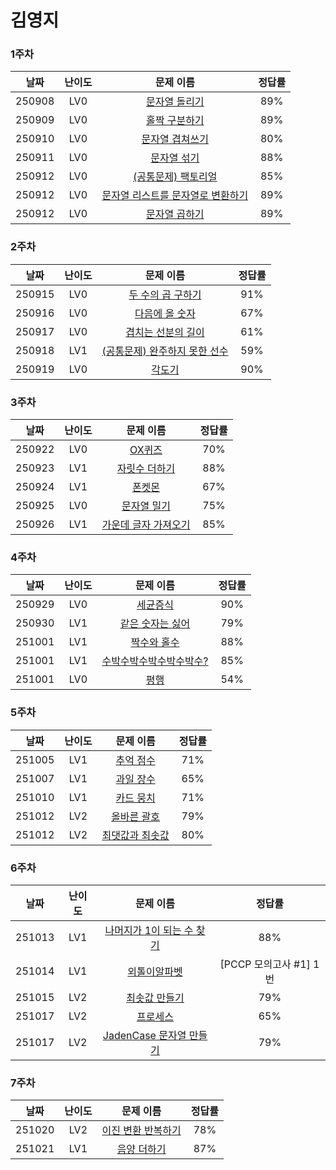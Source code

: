 # 김영지

### 1주차

| **날짜** | **난이도** |                                       **문제 이름**                                       | **정답률** |
| :------: | :--------: | :---------------------------------------------------------------------------------------: | :--------: |
|  250908  |    LV0     |        [문자열 돌리기](https://school.programmers.co.kr/learn/courses/30/lessons/181945)         |    89%     |
|  250909  |    LV0     |        [홀짝 구분하기](https://school.programmers.co.kr/learn/courses/30/lessons/181944)         |    89%     |
|  250910  |    LV0     | [문자열 겹쳐쓰기](https://school.programmers.co.kr/learn/courses/30/lessons/181943) |    80%     |
|  250911  |    LV0     |    [문자열 섞기](https://school.programmers.co.kr/learn/courses/30/lessons/181942)    |    88%     |
|  250912  |    LV0     |         [(공통문제) 팩토리얼](https://school.programmers.co.kr/learn/courses/30/lessons/120848)          |    85%     |
|  250912  |    LV0     |  [문자열 리스트를 문자열로 변환하기](https://school.programmers.co.kr/learn/courses/30/lessons/181941)  |    89%     |
|  250912  |    LV0     |  [문자열 곱하기](https://school.programmers.co.kr/learn/courses/30/lessons/181940)  |    89%     |


### 2주차

| **날짜** | **난이도** |                                       **문제 이름**                                       | **정답률** |
| :------: | :--------: | :---------------------------------------------------------------------------------------: | :--------: |
|  250915  |    LV0     |        [두 수의 곱 구하기](https://school.programmers.co.kr/learn/courses/30/lessons/120804)         |    91%     |
|  250916  |    LV0     |        [다음에 올 숫자](https://school.programmers.co.kr/learn/courses/30/lessons/120924)         |    67%     |
|  250917  |    LV0     | [겹치는 선분의 길이](https://school.programmers.co.kr/learn/courses/30/lessons/120876) |    61%     |
|  250918  |    LV1     |    [(공통문제) 완주하지 못한 선수](https://school.programmers.co.kr/learn/courses/30/lessons/42576)    |    59%     |
|  250919  |    LV0     |         [각도기](https://school.programmers.co.kr/learn/courses/30/lessons/120829)          |    90%     |


### 3주차

| **날짜** | **난이도** |                                       **문제 이름**                                       | **정답률** |
| :------: | :--------: | :---------------------------------------------------------------------------------------: | :--------: |
|  250922  |    LV0     |        [OX퀴즈](https://school.programmers.co.kr/learn/courses/30/lessons/120907)         |    70%     |
|  250923  |    LV1     |        [자릿수 더하기](https://school.programmers.co.kr/learn/courses/30/lessons/12931)         |    88%     |
|  250924  |    LV1     |        [폰켓몬](https://school.programmers.co.kr/learn/courses/30/lessons/1845)         |    67%     |
|  250925  |    LV0     |        [문자열 밀기](https://school.programmers.co.kr/learn/courses/30/lessons/120921)         |    75%     |
|  250926  |    LV1     |        [가운데 글자 가져오기](https://school.programmers.co.kr/learn/courses/30/lessons/12903)         |    85%     |


### 4주차

| **날짜** | **난이도** |                                       **문제 이름**                                       | **정답률** |
| :------: | :--------: | :---------------------------------------------------------------------------------------: | :--------: |
|  250929  |    LV0     |        [세균증식](https://school.programmers.co.kr/learn/courses/30/lessons/120910)         |    90%     |
|  250930  |    LV1     |        [같은 숫자는 싫어](https://school.programmers.co.kr/learn/courses/30/lessons/12906)         |    79%     |
|  251001  |    LV1     |        [짝수와 홀수](https://school.programmers.co.kr/learn/courses/30/lessons/12937)         |    88%     |
|  251001  |    LV1     |        [수박수박수박수박수박수?](https://school.programmers.co.kr/learn/courses/30/lessons/12922)         |    85%     |
|  251001  |    LV0     |        [평행](https://school.programmers.co.kr/learn/courses/30/lessons/120875)         |    54%     |


### 5주차

| **날짜** | **난이도** |                                       **문제 이름**                                       | **정답률** |
| :------: | :--------: | :---------------------------------------------------------------------------------------: | :--------: |
|  251005  |    LV1     |        [추억 점수](https://school.programmers.co.kr/learn/courses/30/lessons/176963)         |    71%     |
|  251007  |    LV1     |        [과일 장수](https://school.programmers.co.kr/learn/courses/30/lessons/135808)         |    65%     |
|  251010  |    LV1     |        [카드 뭉치](https://school.programmers.co.kr/learn/courses/30/lessons/159994)         |    71%     |
|  251012  |    LV2     |        [올바른 괄호](https://school.programmers.co.kr/learn/courses/30/lessons/12909)        |    79%     |
|  251012  |    LV2     |        [최댓값과 최솟값](https://school.programmers.co.kr/learn/courses/30/lessons/12939)     |    80%     |


### 6주차

| **날짜** | **난이도** |                                       **문제 이름**                                       | **정답률** |
| :------: | :--------: | :---------------------------------------------------------------------------------------: | :--------: |
|  251013  |    LV1     |        [나머지가 1이 되는 수 찾기](https://school.programmers.co.kr/learn/courses/30/lessons/87389)         |    88%     |
|  251014  |    LV1     |        [외톨이알파벳](https://school.programmers.co.kr/tryouts/190154/challenges)         |    [PCCP 모의고사 #1] 1번     |
|  251015  |    LV2     |        [최솟값 만들기](https://school.programmers.co.kr/learn/courses/30/lessons/12941)         |    79%     |
|  251017  |    LV2     |        [프로세스](https://school.programmers.co.kr/learn/courses/30/lessons/42587)         |    65%     |
|  251017  |    LV2     |        [JadenCase 문자열 만들기](https://school.programmers.co.kr/learn/courses/30/lessons/12951)         |    79%     |


### 7주차

| **날짜** | **난이도** |                                       **문제 이름**                                       | **정답률** |
| :------: | :--------: | :---------------------------------------------------------------------------------------: | :--------: |
|  251020  |    LV2     |        [이진 변환 반복하기](https://school.programmers.co.kr/learn/courses/30/lessons/70129)         |    78%     |
|  251021  |    LV1     |        [음양 더하기](https://school.programmers.co.kr/learn/courses/30/lessons/76501)         |    87%     |